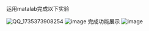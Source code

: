 运用matalab完成以下实验

![QQ_1735373908254](https://github.com/user-attachments/assets/b12849c1-284f-4742-a9d3-749a24c83b7b)
![image](https://github.com/user-attachments/assets/e8632a1a-9cae-46be-a44e-3bf137f13ef8)
完成功能展示
![image](https://github.com/user-attachments/assets/0ae21f95-d720-41e6-9d30-a292fa07b0da)




